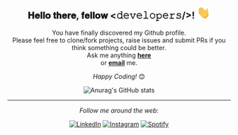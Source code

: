<div align="center">
<h2> 𝐇𝐞𝐥𝐥𝐨 𝐭𝐡𝐞𝐫𝐞, 𝐟𝐞𝐥𝐥𝐨𝐰 <𝚍𝚎𝚟𝚎𝚕𝚘𝚙𝚎𝚛𝚜/>! <img src="https://github.com/ABSphreak/ABSphreak/blob/master/gifs/Hi.gif" width="30"></h2>
</div>

<div align="center" width="50">

</div>

<div align="center">

You have finally discovered my Github profile. <br>
Please feel free to clone/fork projects, raise issues and submit PRs if you think something could be better. <br>
Ask me anything <a href="https://github.com/mahdifarromahdifarro/issues/new"><b>here</b></a><br>
or <a href="mailto:mahdifarro@gmail.com"><b>email</b></a> me.

<i>Happy Coding!</i> 😊

</div>

<div align="center">

![Anurag's GitHub stats](https://github-readme-stats.vercel.app/api?username=mahdifarro&theme=algolia&show_icons=true&include_all_commits=true&count_private=true)

---

<i>Follow me around the web:</i><br>

<a href="https://www.linkedin.com/in/mahdifarrokhimaleki" target="_blank"><img src="https://img.shields.io/badge/LinkedIn-%230077B5.svg?&style=flat-square&logo=linkedin&logoColor=white" alt="LinkedIn"></a>
<a href="https://instagram.com/mahdi.farro?igshid=MWI4MTIyMDE=" target="_blank"><img src="https://img.shields.io/badge/Instagram-%23E4405F.svg?&style=flat-square&logo=instagram&logoColor=white" alt="Instagram"></a>
<a href="https://open.spotify.com/user/31gj7hgfgopga7ccczr64osivlqu?si=240eb1367b704b65" target="_blank"><img src="https://img.shields.io/badge/Spotify-%231ED760.svg?&style=flat-square&logo=spotify&logoColor=white" alt="Spotify"></a>

</div>
